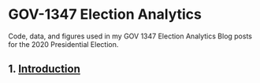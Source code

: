 # GOV-1347 Election Analytics

Code, data, and figures used in my GOV 1347 Election Analytics Blog posts for the 2020 Presidential Election.

## 1. [Introduction](https://itsyaoyu.com/blog/gov-1347-introduction/)